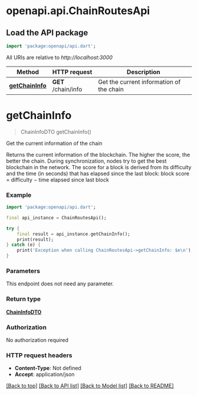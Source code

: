 # openapi.api.ChainRoutesApi

## Load the API package
```dart
import 'package:openapi/api.dart';
```

All URIs are relative to *http://localhost:3000*

Method | HTTP request | Description
------------- | ------------- | -------------
[**getChainInfo**](ChainRoutesApi.md#getchaininfo) | **GET** /chain/info | Get the current information of the chain


# **getChainInfo**
> ChainInfoDTO getChainInfo()

Get the current information of the chain

Returns the current information of the blockchain.  The higher the score, the better the chain. During synchronization, nodes try to get the best blockchain in the network.  The score for a block is derived from its difficulty and the time (in seconds) that has elapsed since the last block:      block score = difficulty − time elapsed since last block 

### Example
```dart
import 'package:openapi/api.dart';

final api_instance = ChainRoutesApi();

try {
    final result = api_instance.getChainInfo();
    print(result);
} catch (e) {
    print('Exception when calling ChainRoutesApi->getChainInfo: $e\n');
}
```

### Parameters
This endpoint does not need any parameter.

### Return type

[**ChainInfoDTO**](ChainInfoDTO.md)

### Authorization

No authorization required

### HTTP request headers

 - **Content-Type**: Not defined
 - **Accept**: application/json

[[Back to top]](#) [[Back to API list]](../README.md#documentation-for-api-endpoints) [[Back to Model list]](../README.md#documentation-for-models) [[Back to README]](../README.md)

